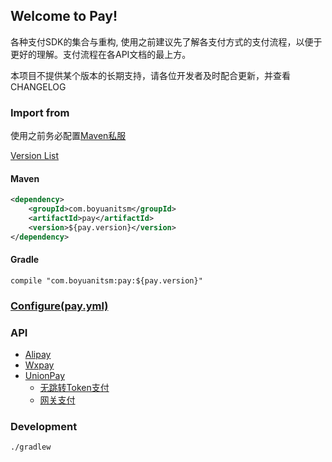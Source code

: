 ## Welcome to Pay!

各种支付SDK的集合与重构, 使用之前建议先了解各支付方式的支付流程，以便于更好的理解。支付流程在各API文档的最上方。

本项目不提供某个版本的长期支持，请各位开发者及时配合更新，并查看CHANGELOG

### Import from

使用之前务必配置[Maven私服](/ppd/nexus-maven-repo)

[Version List](/ppd/pay/tags)
#### Maven
```xml
<dependency>
    <groupId>com.boyuanitsm</groupId>
    <artifactId>pay</artifactId>
    <version>${pay.version}</version>
</dependency>
```
#### Gradle
```
compile "com.boyuanitsm:pay:${pay.version}"
```

### [Configure(pay.yml)](docs/pay.yml.md)

### API

- [Alipay](docs/alipay/alipay.md)
- [Wxpay](docs/wxpay/wxpay.md)
- [UnionPay](docs/unionpay/unionpay.md)
    - [无跳转Token支付](docs/unionpay/token.md)
    - [网关支付](docs/unionpay/b2c.md)

### Development

```
./gradlew
```
